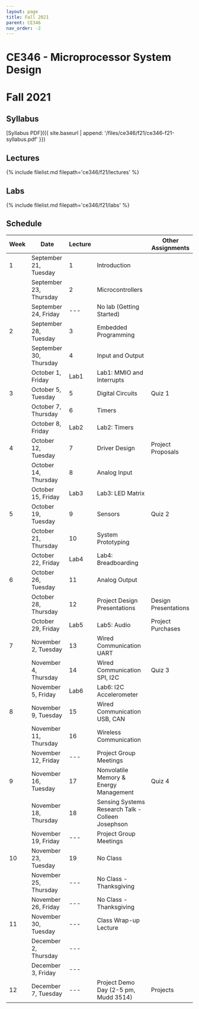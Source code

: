 ```yaml
---
layout: page
title: Fall 2021
parent: CE346
nav_order: -2
---
```


# CE346 - Microprocessor System Design
# Fall 2021

## Syllabus

[Syllabus PDF]({{ site.baseurl | append: '/files/ce346/f21/ce346-f21-syllabus.pdf' }})

## Lectures

{% include filelist.md filepath='ce346/f21/lectures' %}

## Labs

{% include filelist.md filepath='ce346/f21/labs' %}

## Schedule


| Week | Date                   | Lecture |                                         | Other Assignments    |
|------|------------------------|---------|-----------------------------------------|----------------------|
| 1    | September 21, Tuesday  | 1       | Introduction                            |                      |
|      | September 23, Thursday | 2       | Microcontrollers                        |                      |
|      | September 24, Friday   | ---     | No lab (Getting Started)                |                      |
| 2    | September 28, Tuesday  | 3       | Embedded Programming                    |                      |
|      | September 30, Thursday | 4       | Input and Output                        |                      |
|      | October 1,    Friday   | Lab1    | Lab1: MMIO and Interrupts               |                      |
| 3    | October 5,    Tuesday  | 5       | Digital Circuits                        | Quiz 1               |
|      | October 7,    Thursday | 6       | Timers                                  |                      |
|      | October 8,    Friday   | Lab2    | Lab2: Timers                            |                      |
| 4    | October 12,   Tuesday  | 7       | Driver Design                           | Project Proposals    |
|      | October 14,   Thursday | 8       | Analog Input                            |                      |
|      | October 15,   Friday   | Lab3    | Lab3: LED Matrix                        |                      |
| 5    | October 19,   Tuesday  | 9       | Sensors                                 | Quiz 2               |
|      | October 21,   Thursday | 10      | System Prototyping                      |                      |
|      | October 22,   Friday   | Lab4    | Lab4: Breadboarding                     |                      |
| 6    | October 26,   Tuesday  | 11      | Analog Output                           |                      |
|      | October 28,   Thursday | 12      | Project Design Presentations            | Design Presentations |
|      | October 29,   Friday   | Lab5    | Lab5: Audio                             | Project Purchases    |
| 7    | November 2,   Tuesday  | 13      | Wired Communication UART                |                      |
|      | November 4,   Thursday | 14      | Wired Communication SPI, I2C            | Quiz 3               |
|      | November 5,   Friday   | Lab6    | Lab6: I2C Accelerometer                 |                      |
| 8    | November 9,   Tuesday  | 15      | Wired Communication USB, CAN            |                      |
|      | November 11,  Thursday | 16      | Wireless Communication                  |                      |
|      | November 12,  Friday   | ---     | Project Group Meetings                  |                      |
| 9    | November 16,  Tuesday  | 17      | Nonvolatile Memory & Energy Management  | Quiz 4               |
|      | November 18,  Thursday | 18      | Sensing Systems Research Talk - Colleen Josephson |            |
|      | November 19,  Friday   | ---     | Project Group Meetings                  |                      |
| 10   | November 23,  Tuesday  | 19      | No Class                                |                      |
|      | November 25,  Thursday | ---     | No Class - Thanksgiving                 |                      |
|      | November 26,  Friday   | ---     | No Class - Thanksgiving                 |                      |
| 11   | November 30,  Tuesday  | ---     | Class Wrap-up Lecture                   |                      |
|      | December 2,   Thursday | ---     |                                         |                      |
|      | December 3,   Friday   | ---     |                                         |                      |
| 12   | December 7,   Tuesday  | ---     | Project Demo Day (2-5 pm, Mudd 3514)    | Projects             |


